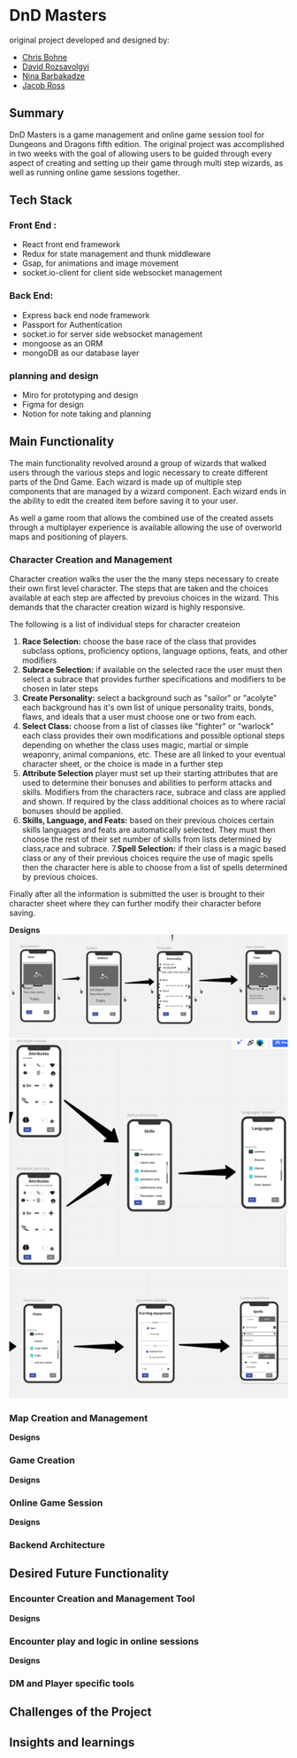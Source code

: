 # DnD Masters

original project developed and designed by:

- [Chris Bohne](https://github.com/chrisbohne)
- [David Rozsavolgyi](https://github.com/muraminsav)
- [Nina Barbakadze](https://github.com/ninabarbakadze)
- [Jacob Ross](https://github.com/JakeJustLearning)

## Summary

DnD Masters is a game management and online game session tool for Dungeons and Dragons fifth edition. The original project was accomplished in two weeks with the goal of allowing users to be guided through every aspect of creating and setting up their game through multi step wizards, as well as running online game sessions together.

## Tech Stack

### Front End :

- React front end framework
- Redux for state management and thunk middleware
- Gsap, for animations and image movement
- socket.io-client for client side websocket management

### Back End:

- Express back end node framework
- Passport for Authentication
- socket.io for server side websocket management
- mongoose as an ORM
- mongoDB as our database layer

### planning and design

- Miro for prototyping and design
- Figma for design
- Notion for note taking and planning

## Main Functionality

The main functionality revolved around a group of wizards that walked users through the various steps and logic necessary to create different parts of the Dnd Game. Each wizard is made up of multiple step components that are managed by a wizard component. Each wizard ends in the ability to edit the created item before saving it to your user.

As well a game room that allows the combined use of the created assets through a multiplayer experience is available allowing the use of overworld maps and positioning of players.

### Character Creation and Management

Character creation walks the user the the many steps necessary to create their own first level character. The steps that are taken and the choices available at each step are affected by prevoius choices in the wizard. This demands that the character creation wizard is highly responsive.

The following is a list of individual steps for character createion

1. **Race Selection:** choose the base race of the class that provides subclass options, proficiency options, language options, feats, and other modifiers
2. **Subrace Selection:** if available on the selected race the user must then select a subrace that provides further specifications and modifiers to be chosen in later steps
3. **Create Personality:** select a background such as "sailor" or "acolyte" each background has it's own list of unique personality traits, bonds, flaws, and ideals that a user must choose one or two from each.
4. **Select Class:** choose from a list of classes like "fighter" or "warlock" each class provides their own modifications and possible optional steps depending on whether the class uses magic, martial or simple weaponry, animal companions, etc. These are all linked to your eventual character sheet, or the choice is made in a further step
5. **Attribute Selection** player must set up their starting attributes that are used to determine their bonuses and abilities to perform attacks and skills. Modifiers from the characters race, subrace and class are applied and shown. If required by the class additional choices as to where racial bonuses should be applied.
6. **Skills, Language, and Feats:** based on their previous choices certain skills languages and feats are automatically selected. They must then choose the rest of their set number of skills from lists determined by class,race and subrace. 7.**Spell Selection:** if their class is a magic based class or any of their previous choices require the use of magic spells then the character here is able to choose from a list of spells determined by previous choices.

Finally after all the information is submitted the user is brought to their character sheet where they can further modify their character before saving.

**Designs**
![race and class selection](demoAssets/characterWizardPhotos/RaceClass.png) ![attributes and languses](demoAssets/characterWizardPhotos/attributesLanguages.png)![feats and spells](demoAssets/characterWizardPhotos/featsSpells.png)

### Map Creation and Management

**Designs**

### Game Creation

**Designs**

### Online Game Session

**Designs**

### Backend Architecture


## Desired Future Functionality

### Encounter Creation and Management Tool

**Designs**

### Encounter play and logic in online sessions

**Designs**

### DM and Player specific tools

###

## Challenges of the Project

## Insights and learnings
